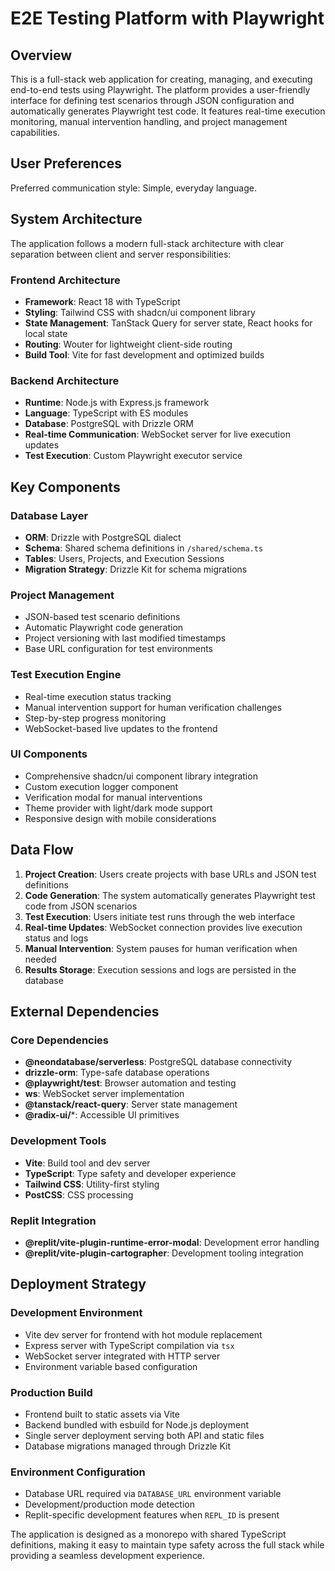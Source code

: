 # E2E Testing Platform with Playwright

## Overview

This is a full-stack web application for creating, managing, and executing end-to-end tests using Playwright. The platform provides a user-friendly interface for defining test scenarios through JSON configuration and automatically generates Playwright test code. It features real-time execution monitoring, manual intervention handling, and project management capabilities.

## User Preferences

Preferred communication style: Simple, everyday language.

## System Architecture

The application follows a modern full-stack architecture with clear separation between client and server responsibilities:

### Frontend Architecture
- **Framework**: React 18 with TypeScript
- **Styling**: Tailwind CSS with shadcn/ui component library
- **State Management**: TanStack Query for server state, React hooks for local state
- **Routing**: Wouter for lightweight client-side routing
- **Build Tool**: Vite for fast development and optimized builds

### Backend Architecture
- **Runtime**: Node.js with Express.js framework
- **Language**: TypeScript with ES modules
- **Database**: PostgreSQL with Drizzle ORM
- **Real-time Communication**: WebSocket server for live execution updates
- **Test Execution**: Custom Playwright executor service

## Key Components

### Database Layer
- **ORM**: Drizzle with PostgreSQL dialect
- **Schema**: Shared schema definitions in `/shared/schema.ts`
- **Tables**: Users, Projects, and Execution Sessions
- **Migration Strategy**: Drizzle Kit for schema migrations

### Project Management
- JSON-based test scenario definitions
- Automatic Playwright code generation
- Project versioning with last modified timestamps
- Base URL configuration for test environments

### Test Execution Engine
- Real-time execution status tracking
- Manual intervention support for human verification challenges
- Step-by-step progress monitoring
- WebSocket-based live updates to the frontend

### UI Components
- Comprehensive shadcn/ui component library integration
- Custom execution logger component
- Verification modal for manual interventions
- Theme provider with light/dark mode support
- Responsive design with mobile considerations

## Data Flow

1. **Project Creation**: Users create projects with base URLs and JSON test definitions
2. **Code Generation**: The system automatically generates Playwright test code from JSON scenarios
3. **Test Execution**: Users initiate test runs through the web interface
4. **Real-time Updates**: WebSocket connection provides live execution status and logs
5. **Manual Intervention**: System pauses for human verification when needed
6. **Results Storage**: Execution sessions and logs are persisted in the database

## External Dependencies

### Core Dependencies
- **@neondatabase/serverless**: PostgreSQL database connectivity
- **drizzle-orm**: Type-safe database operations
- **@playwright/test**: Browser automation and testing
- **ws**: WebSocket server implementation
- **@tanstack/react-query**: Server state management
- **@radix-ui/***: Accessible UI primitives

### Development Tools
- **Vite**: Build tool and dev server
- **TypeScript**: Type safety and developer experience
- **Tailwind CSS**: Utility-first styling
- **PostCSS**: CSS processing

### Replit Integration
- **@replit/vite-plugin-runtime-error-modal**: Development error handling
- **@replit/vite-plugin-cartographer**: Development tooling integration

## Deployment Strategy

### Development Environment
- Vite dev server for frontend with hot module replacement
- Express server with TypeScript compilation via `tsx`
- WebSocket server integrated with HTTP server
- Environment variable based configuration

### Production Build
- Frontend built to static assets via Vite
- Backend bundled with esbuild for Node.js deployment
- Single server deployment serving both API and static files
- Database migrations managed through Drizzle Kit

### Environment Configuration
- Database URL required via `DATABASE_URL` environment variable
- Development/production mode detection
- Replit-specific development features when `REPL_ID` is present

The application is designed as a monorepo with shared TypeScript definitions, making it easy to maintain type safety across the full stack while providing a seamless development experience.